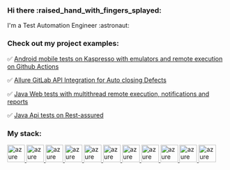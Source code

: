 <h3 align="left">Hi there :raised_hand_with_fingers_splayed:</h3>
<p align="left"> I'm a Test Automation Engineer	:astronaut: </p>

<h3 align="left">Check out my project examples:</h3>

:white_check_mark: [Android mobile tests on Kaspresso with emulators and remote execution on Github Actions](https://github.com/Zimmermanul/Android-MobileTests-remote-run-on-GithubActions)

:white_check_mark: [Allure GitLab API Integration for Auto closing Defects](https://github.com/Zimmermanul/Allure-GitLab-API-Integration-for-Auto-closing-Defects)

:white_check_mark: [Java Web tests with multithread remote execution, notifications and reports](https://github.com/Zimmermanul/Java-web-tests-with-multithread-remote-execution-notifications-and-reports/)

:white_check_mark: [Java Api tests on Rest-assured](https://github.com/Zimmermanul/Restassured_test_examples/)


<h3 align="left">My stack:</h3>
<p align="left"> 
  <a href="https://www.java.com/" target="_blank"> <img src="imgForReadme/java.svg" alt="azure" width="40" height="40"/> </a> 
  <a href="https://gradle.org/" target="_blank"> <img src="imgForReadme/Gradle.svg" alt="azure" width="40" height="40"/> </a> 
  <a href="https://junit.org/" target="_blank"> <img src="imgForReadme/JUnit5.svg" alt="azure" width="40" height="40"/> </a> 
  <a href="https://www.selenium.dev/" target="_blank"> <img src="imgForReadme/Selenium.svg" alt="azure" width="40" height="40"/> </a> 
  <a href="https://selenide.org/" target="_blank"> <img src="imgForReadme/Selenide.svg" alt="azure" width="40" height="40"/> </a>
  <a href="https://www.jenkins.io" target="_blank"> <img src="imgForReadme/Jenkins.svg" alt="azure" width="40" height="40"/> </a> 
  <a href="http://allure.qatools.ru/" target="_blank"> <img src="imgForReadme/Allure_Report.svg" alt="azure" width="40" height="40"/> </a> 
  <a href="https://qameta.io/" target="_blank"> <img src="imgForReadme/Allure_EE.svg" alt="azure" width="40" height="40"/> </a> 
  <a href="https://aerokube.com/selenoid/" target="_blank"> <img src="imgForReadme/Selenoid.svg" alt="azure" width="40" height="40"/> </a> 
  <a href="https://rest-assured.io/" target="_blank"> <img src="imgForReadme/Rest-Assured.svg" alt="azure" width="40" height="40"/> </a>
  <a href="https://www.docker.com/" target="_blank"> <img src="imgForReadme/Docker.svg" alt="azure" width="40" height="40"/> </a> 
</p>

